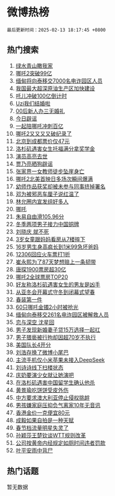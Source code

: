 # 微博热榜

`最后更新时间：2025-02-13 18:17:45 +0800`

## 热门搜索

1. [绿水青山瞰我家](https://m.weibo.cn/search?containerid=100103type%3D1%26t%3D10%26q%3D%23%E7%BB%BF%E6%B0%B4%E9%9D%92%E5%B1%B1%E7%9E%B0%E6%88%91%E5%AE%B6%23&stream_entry_id=51&isnewpage=1&extparam=seat%3D1%26c_type%3D51%26stream_entry_id%3D51%26cate%3D10103%26filter_type%3Drealtimehot%26q%3D%2523%25E7%25BB%25BF%25E6%25B0%25B4%25E9%259D%2592%25E5%25B1%25B1%25E7%259E%25B0%25E6%2588%2591%25E5%25AE%25B6%2523%26pos%3D0%26dgr%3D0%26display_time%3D1739441864%26pre_seqid%3D17394418644280217061311)
1. [哪吒2突破99亿](https://m.weibo.cn/search?containerid=100103type%3D1%26t%3D10%26q%3D%23%E5%93%AA%E5%90%922%E7%AA%81%E7%A0%B499%E4%BA%BF%23&stream_entry_id=31&isnewpage=1&extparam=seat%3D1%26band_rank%3D1%26filter_type%3Drealtimehot%26flag%3D1%26c_type%3D31%26lcate%3D5001%26realpos%3D1%26cate%3D5001%26stream_entry_id%3D31%26q%3D%2523%25E5%2593%25AA%25E5%2590%25922%25E7%25AA%2581%25E7%25A0%25B499%25E4%25BA%25BF%2523%26pos%3D0%26dgr%3D0%26display_time%3D1739441864%26pre_seqid%3D17394418644280217061311)
1. [缅甸将向泰移交7000名电诈园区人员](https://m.weibo.cn/search?containerid=100103type%3D1%26t%3D10%26q%3D%23%E7%BC%85%E7%94%B8%E5%B0%86%E5%90%91%E6%B3%B0%E7%A7%BB%E4%BA%A47000%E5%90%8D%E7%94%B5%E8%AF%88%E5%9B%AD%E5%8C%BA%E4%BA%BA%E5%91%98%23&stream_entry_id=31&isnewpage=1&extparam=seat%3D1%26band_rank%3D2%26filter_type%3Drealtimehot%26flag%3D0%26c_type%3D31%26lcate%3D5001%26realpos%3D2%26cate%3D5001%26stream_entry_id%3D31%26q%3D%2523%25E7%25BC%2585%25E7%2594%25B8%25E5%25B0%2586%25E5%2590%2591%25E6%25B3%25B0%25E7%25A7%25BB%25E4%25BA%25A47000%25E5%2590%258D%25E7%2594%25B5%25E8%25AF%2588%25E5%259B%25AD%25E5%258C%25BA%25E4%25BA%25BA%25E5%2591%2598%2523%26pos%3D1%26dgr%3D0%26display_time%3D1739441864%26pre_seqid%3D17394418644280217061311)
1. [我国最大超深原油生产区加快建设](https://m.weibo.cn/search?containerid=100103type%3D1%26t%3D10%26q%3D%23%E6%88%91%E5%9B%BD%E6%9C%80%E5%A4%A7%E8%B6%85%E6%B7%B1%E5%8E%9F%E6%B2%B9%E7%94%9F%E4%BA%A7%E5%8C%BA%E5%8A%A0%E5%BF%AB%E5%BB%BA%E8%AE%BE%23&stream_entry_id=31&isnewpage=1&extparam=seat%3D1%26band_rank%3D3%26filter_type%3Drealtimehot%26flag%3D1%26c_type%3D31%26lcate%3D5001%26realpos%3D3%26cate%3D5001%26stream_entry_id%3D31%26q%3D%2523%25E6%2588%2591%25E5%259B%25BD%25E6%259C%2580%25E5%25A4%25A7%25E8%25B6%2585%25E6%25B7%25B1%25E5%258E%259F%25E6%25B2%25B9%25E7%2594%259F%25E4%25BA%25A7%25E5%258C%25BA%25E5%258A%25A0%25E5%25BF%25AB%25E5%25BB%25BA%25E8%25AE%25BE%2523%26pos%3D2%26dgr%3D0%26display_time%3D1739441864%26pre_seqid%3D17394418644280217061311)
1. [吒儿冲破100亿倒计时](https://m.weibo.cn/search?containerid=100103type%3D1%26t%3D10%26q%3D%23%E5%90%92%E5%84%BF%E5%86%B2%E7%A0%B4100%E4%BA%BF%E5%80%92%E8%AE%A1%E6%97%B6%23&stream_entry_id=31&isnewpage=1&extparam=seat%3D1%26band_rank%3D4%26filter_type%3Drealtimehot%26flag%3D16%26c_type%3D31%26lcate%3D5001%26realpos%3D4%26cate%3D5001%26stream_entry_id%3D31%26q%3D%2523%25E5%2590%2592%25E5%2584%25BF%25E5%2586%25B2%25E7%25A0%25B4100%25E4%25BA%25BF%25E5%2580%2592%25E8%25AE%25A1%25E6%2597%25B6%2523%26pos%3D3%26dgr%3D0%26display_time%3D1739441864%26pre_seqid%3D17394418644280217061311)
1. [Uzi我们结婚啦](https://m.weibo.cn/search?containerid=100103type%3D1%26t%3D10%26q%3DUzi%E6%88%91%E4%BB%AC%E7%BB%93%E5%A9%9A%E5%95%A6&stream_entry_id=31&isnewpage=1&extparam=seat%3D1%26band_rank%3D5%26filter_type%3Drealtimehot%26flag%3D0%26c_type%3D31%26lcate%3D5001%26realpos%3D5%26cate%3D5001%26stream_entry_id%3D31%26q%3DUzi%25E6%2588%2591%25E4%25BB%25AC%25E7%25BB%2593%25E5%25A9%259A%25E5%2595%25A6%26pos%3D4%26dgr%3D0%26display_time%3D1739441864%26pre_seqid%3D17394418644280217061311)
1. [00后新人办三无婚礼](https://m.weibo.cn/search?containerid=100103type%3D1%26t%3D10%26q%3D%2300%E5%90%8E%E6%96%B0%E4%BA%BA%E5%8A%9E%E4%B8%89%E6%97%A0%E5%A9%9A%E7%A4%BC%23&stream_entry_id=31&isnewpage=1&extparam=seat%3D1%26band_rank%3D6%26filter_type%3Drealtimehot%26flag%3D1%26c_type%3D31%26lcate%3D5001%26realpos%3D6%26cate%3D5001%26stream_entry_id%3D31%26q%3D%252300%25E5%2590%258E%25E6%2596%25B0%25E4%25BA%25BA%25E5%258A%259E%25E4%25B8%2589%25E6%2597%25A0%25E5%25A9%259A%25E7%25A4%25BC%2523%26pos%3D5%26dgr%3D0%26display_time%3D1739441864%26pre_seqid%3D17394418644280217061311)
1. [今日辟谣](https://m.weibo.cn/search?containerid=100103type%3D1%26t%3D10%26q%3D%23%E4%BB%8A%E6%97%A5%E8%BE%9F%E8%B0%A3%23&stream_entry_id=31&isnewpage=1&extparam=seat%3D1%26adid%3D275941%26band_rank%3D7%26filter_type%3Drealtimehot%26c_type%3D31%26lcate%3D5001%26stream_entry_id%3D31%26cate%3D5001%26q%3D%2523%25E4%25BB%258A%25E6%2597%25A5%25E8%25BE%259F%25E8%25B0%25A3%2523%26is_ad_pos%3D1%26pos%3D6%26dgr%3D0%26display_time%3D1739441864%26pre_seqid%3D17394418644280217061311)
1. [一起陪哪吒冲刺百亿](https://m.weibo.cn/search?containerid=100103type%3D1%26t%3D10%26q%3D%23%E4%B8%80%E8%B5%B7%E9%99%AA%E5%93%AA%E5%90%92%E5%86%B2%E5%88%BA%E7%99%BE%E4%BA%BF%23&stream_entry_id=31&isnewpage=1&extparam=seat%3D1%26band_rank%3D7%26filter_type%3Drealtimehot%26flag%3D16%26c_type%3D31%26lcate%3D5001%26realpos%3D7%26cate%3D5001%26stream_entry_id%3D31%26q%3D%2523%25E4%25B8%2580%25E8%25B5%25B7%25E9%2599%25AA%25E5%2593%25AA%25E5%2590%2592%25E5%2586%25B2%25E5%2588%25BA%25E7%2599%25BE%25E4%25BA%25BF%2523%26pos%3D7%26dgr%3D0%26display_time%3D1739441864%26pre_seqid%3D17394418644280217061311)
1. [哪吒2又又又又破纪录了](https://m.weibo.cn/search?containerid=100103type%3D1%26t%3D10%26q%3D%23%E5%93%AA%E5%90%922%E5%8F%88%E5%8F%88%E5%8F%88%E5%8F%88%E7%A0%B4%E7%BA%AA%E5%BD%95%E4%BA%86%23&stream_entry_id=31&isnewpage=1&extparam=seat%3D1%26band_rank%3D8%26filter_type%3Drealtimehot%26flag%3D1%26c_type%3D31%26lcate%3D5001%26realpos%3D8%26cate%3D5001%26stream_entry_id%3D31%26q%3D%2523%25E5%2593%25AA%25E5%2590%25922%25E5%258F%2588%25E5%258F%2588%25E5%258F%2588%25E5%258F%2588%25E7%25A0%25B4%25E7%25BA%25AA%25E5%25BD%2595%25E4%25BA%2586%2523%26pos%3D8%26dgr%3D0%26display_time%3D1739441864%26pre_seqid%3D17394418644280217061311)
1. [北京到成都票价仅47元](https://m.weibo.cn/search?containerid=100103type%3D1%26t%3D10%26q%3D%23%E5%8C%97%E4%BA%AC%E5%88%B0%E6%88%90%E9%83%BD%E7%A5%A8%E4%BB%B7%E4%BB%8547%E5%85%83%23&stream_entry_id=31&isnewpage=1&extparam=seat%3D1%26band_rank%3D9%26filter_type%3Drealtimehot%26flag%3D1%26c_type%3D31%26lcate%3D5001%26realpos%3D9%26cate%3D5001%26stream_entry_id%3D31%26q%3D%2523%25E5%258C%2597%25E4%25BA%25AC%25E5%2588%25B0%25E6%2588%2590%25E9%2583%25BD%25E7%25A5%25A8%25E4%25BB%25B7%25E4%25BB%258547%25E5%2585%2583%2523%26pos%3D9%26dgr%3D0%26display_time%3D1739441864%26pre_seqid%3D17394418644280217061311)
1. [洛杉矶遇害女生托福满分拿奖学金](https://m.weibo.cn/search?containerid=100103type%3D1%26t%3D10%26q%3D%23%E6%B4%9B%E6%9D%89%E7%9F%B6%E9%81%87%E5%AE%B3%E5%A5%B3%E7%94%9F%E6%89%98%E7%A6%8F%E6%BB%A1%E5%88%86%E6%8B%BF%E5%A5%96%E5%AD%A6%E9%87%91%23&stream_entry_id=31&isnewpage=1&extparam=seat%3D1%26band_rank%3D10%26filter_type%3Drealtimehot%26flag%3D1%26c_type%3D31%26lcate%3D5001%26realpos%3D10%26cate%3D5001%26stream_entry_id%3D31%26q%3D%2523%25E6%25B4%259B%25E6%259D%2589%25E7%259F%25B6%25E9%2581%2587%25E5%25AE%25B3%25E5%25A5%25B3%25E7%2594%259F%25E6%2589%2598%25E7%25A6%258F%25E6%25BB%25A1%25E5%2588%2586%25E6%258B%25BF%25E5%25A5%2596%25E5%25AD%25A6%25E9%2587%2591%2523%26pos%3D10%26dgr%3D0%26display_time%3D1739441864%26pre_seqid%3D17394418644280217061311)
1. [演员高亮去世](https://m.weibo.cn/search?containerid=100103type%3D1%26t%3D10%26q%3D%23%E6%BC%94%E5%91%98%E9%AB%98%E4%BA%AE%E5%8E%BB%E4%B8%96%23&stream_entry_id=31&isnewpage=1&extparam=seat%3D1%26band_rank%3D11%26filter_type%3Drealtimehot%26flag%3D1%26c_type%3D31%26lcate%3D5001%26realpos%3D11%26cate%3D5001%26stream_entry_id%3D31%26q%3D%2523%25E6%25BC%2594%25E5%2591%2598%25E9%25AB%2598%25E4%25BA%25AE%25E5%258E%25BB%25E4%25B8%2596%2523%26pos%3D11%26dgr%3D0%26display_time%3D1739441864%26pre_seqid%3D17394418644280217061311)
1. [贾乃亮晒狗辟谣](https://m.weibo.cn/search?containerid=100103type%3D1%26t%3D10%26q%3D%E8%B4%BE%E4%B9%83%E4%BA%AE%E6%99%92%E7%8B%97%E8%BE%9F%E8%B0%A3&stream_entry_id=31&isnewpage=1&extparam=seat%3D1%26band_rank%3D12%26filter_type%3Drealtimehot%26flag%3D2%26c_type%3D31%26lcate%3D5001%26realpos%3D12%26cate%3D5001%26stream_entry_id%3D31%26q%3D%25E8%25B4%25BE%25E4%25B9%2583%25E4%25BA%25AE%25E6%2599%2592%25E7%258B%2597%25E8%25BE%259F%25E8%25B0%25A3%26pos%3D12%26dgr%3D0%26display_time%3D1739441864%26pre_seqid%3D17394418644280217061311)
1. [张家界一女教师徒步坠崖身亡](https://m.weibo.cn/search?containerid=100103type%3D1%26t%3D10%26q%3D%23%E5%BC%A0%E5%AE%B6%E7%95%8C%E4%B8%80%E5%A5%B3%E6%95%99%E5%B8%88%E5%BE%92%E6%AD%A5%E5%9D%A0%E5%B4%96%E8%BA%AB%E4%BA%A1%23&stream_entry_id=31&isnewpage=1&extparam=seat%3D1%26band_rank%3D13%26filter_type%3Drealtimehot%26flag%3D0%26c_type%3D31%26lcate%3D5001%26realpos%3D13%26cate%3D5001%26stream_entry_id%3D31%26q%3D%2523%25E5%25BC%25A0%25E5%25AE%25B6%25E7%2595%258C%25E4%25B8%2580%25E5%25A5%25B3%25E6%2595%2599%25E5%25B8%2588%25E5%25BE%2592%25E6%25AD%25A5%25E5%259D%25A0%25E5%25B4%2596%25E8%25BA%25AB%25E4%25BA%25A1%2523%26pos%3D13%26dgr%3D0%26display_time%3D1739441864%26pre_seqid%3D17394418644280217061311)
1. [哪吒2北美首映日多场次瞬间爆满](https://m.weibo.cn/search?containerid=100103type%3D1%26t%3D10%26q%3D%23%E5%93%AA%E5%90%922%E5%8C%97%E7%BE%8E%E9%A6%96%E6%98%A0%E6%97%A5%E5%A4%9A%E5%9C%BA%E6%AC%A1%E7%9E%AC%E9%97%B4%E7%88%86%E6%BB%A1%23&stream_entry_id=31&isnewpage=1&extparam=seat%3D1%26band_rank%3D14%26filter_type%3Drealtimehot%26flag%3D1%26c_type%3D31%26lcate%3D5001%26realpos%3D14%26cate%3D5001%26stream_entry_id%3D31%26q%3D%2523%25E5%2593%25AA%25E5%2590%25922%25E5%258C%2597%25E7%25BE%258E%25E9%25A6%2596%25E6%2598%25A0%25E6%2597%25A5%25E5%25A4%259A%25E5%259C%25BA%25E6%25AC%25A1%25E7%259E%25AC%25E9%2597%25B4%25E7%2588%2586%25E6%25BB%25A1%2523%26pos%3D14%26dgr%3D0%26display_time%3D1739441864%26pre_seqid%3D17394418644280217061311)
1. [幼师作品获奖却被未参与同事挤掉署名](https://m.weibo.cn/search?containerid=100103type%3D1%26t%3D10%26q%3D%23%E5%B9%BC%E5%B8%88%E4%BD%9C%E5%93%81%E8%8E%B7%E5%A5%96%E5%8D%B4%E8%A2%AB%E6%9C%AA%E5%8F%82%E4%B8%8E%E5%90%8C%E4%BA%8B%E6%8C%A4%E6%8E%89%E7%BD%B2%E5%90%8D%23&stream_entry_id=31&isnewpage=1&extparam=seat%3D1%26band_rank%3D15%26filter_type%3Drealtimehot%26flag%3D1%26c_type%3D31%26lcate%3D5001%26realpos%3D15%26cate%3D5001%26stream_entry_id%3D31%26q%3D%2523%25E5%25B9%25BC%25E5%25B8%2588%25E4%25BD%259C%25E5%2593%2581%25E8%258E%25B7%25E5%25A5%2596%25E5%258D%25B4%25E8%25A2%25AB%25E6%259C%25AA%25E5%258F%2582%25E4%25B8%258E%25E5%2590%258C%25E4%25BA%258B%25E6%258C%25A4%25E6%258E%2589%25E7%25BD%25B2%25E5%2590%258D%2523%26pos%3D15%26dgr%3D0%26display_time%3D1739441864%26pre_seqid%3D17394418644280217061311)
1. [邓为被邪恶车厘子说红温了](https://m.weibo.cn/search?containerid=100103type%3D1%26t%3D10%26q%3D%23%E9%82%93%E4%B8%BA%E8%A2%AB%E9%82%AA%E6%81%B6%E8%BD%A6%E5%8E%98%E5%AD%90%E8%AF%B4%E7%BA%A2%E6%B8%A9%E4%BA%86%23&stream_entry_id=31&isnewpage=1&extparam=seat%3D1%26band_rank%3D16%26filter_type%3Drealtimehot%26flag%3D1%26c_type%3D31%26lcate%3D5001%26realpos%3D16%26cate%3D5001%26stream_entry_id%3D31%26q%3D%2523%25E9%2582%2593%25E4%25B8%25BA%25E8%25A2%25AB%25E9%2582%25AA%25E6%2581%25B6%25E8%25BD%25A6%25E5%258E%2598%25E5%25AD%2590%25E8%25AF%25B4%25E7%25BA%25A2%25E6%25B8%25A9%25E4%25BA%2586%2523%26pos%3D16%26dgr%3D0%26display_time%3D1739441864%26pre_seqid%3D17394418644280217061311)
1. [林允圈内宣发组好多人](https://m.weibo.cn/search?containerid=100103type%3D1%26t%3D10%26q%3D%23%E6%9E%97%E5%85%81%E5%9C%88%E5%86%85%E5%AE%A3%E5%8F%91%E7%BB%84%E5%A5%BD%E5%A4%9A%E4%BA%BA%23&stream_entry_id=31&isnewpage=1&extparam=seat%3D1%26band_rank%3D17%26filter_type%3Drealtimehot%26flag%3D1%26c_type%3D31%26lcate%3D5001%26realpos%3D17%26cate%3D5001%26stream_entry_id%3D31%26q%3D%2523%25E6%259E%2597%25E5%2585%2581%25E5%259C%2588%25E5%2586%2585%25E5%25AE%25A3%25E5%258F%2591%25E7%25BB%2584%25E5%25A5%25BD%25E5%25A4%259A%25E4%25BA%25BA%2523%26pos%3D17%26dgr%3D0%26display_time%3D1739441864%26pre_seqid%3D17394418644280217061311)
1. [哪吒](https://m.weibo.cn/search?containerid=100103type%3D1%26t%3D10%26q%3D%E5%93%AA%E5%90%92&stream_entry_id=31&isnewpage=1&extparam=seat%3D1%26band_rank%3D18%26filter_type%3Drealtimehot%26flag%3D0%26c_type%3D31%26lcate%3D5001%26realpos%3D18%26cate%3D5001%26stream_entry_id%3D31%26q%3D%25E5%2593%25AA%25E5%2590%2592%26pos%3D18%26dgr%3D0%26display_time%3D1739441864%26pre_seqid%3D17394418644280217061311)
1. [朱易自由滑105.96分](https://m.weibo.cn/search?containerid=100103type%3D1%26t%3D10%26q%3D%23%E6%9C%B1%E6%98%93%E8%87%AA%E7%94%B1%E6%BB%91105.96%E5%88%86%23&stream_entry_id=31&isnewpage=1&extparam=seat%3D1%26band_rank%3D19%26filter_type%3Drealtimehot%26flag%3D1%26c_type%3D31%26lcate%3D5001%26realpos%3D19%26cate%3D5001%26stream_entry_id%3D31%26q%3D%2523%25E6%259C%25B1%25E6%2598%2593%25E8%2587%25AA%25E7%2594%25B1%25E6%25BB%2591105.96%25E5%2588%2586%2523%26pos%3D19%26dgr%3D0%26display_time%3D1739441864%26pre_seqid%3D17394418644280217061311)
1. [冬季两项男子接力中国铜牌](https://m.weibo.cn/search?containerid=100103type%3D1%26t%3D10%26q%3D%23%E5%86%AC%E5%AD%A3%E4%B8%A4%E9%A1%B9%E7%94%B7%E5%AD%90%E6%8E%A5%E5%8A%9B%E4%B8%AD%E5%9B%BD%E9%93%9C%E7%89%8C%23&stream_entry_id=31&isnewpage=1&extparam=seat%3D1%26band_rank%3D20%26filter_type%3Drealtimehot%26flag%3D1%26c_type%3D31%26lcate%3D5001%26realpos%3D20%26cate%3D5001%26stream_entry_id%3D31%26q%3D%2523%25E5%2586%25AC%25E5%25AD%25A3%25E4%25B8%25A4%25E9%25A1%25B9%25E7%2594%25B7%25E5%25AD%2590%25E6%258E%25A5%25E5%258A%259B%25E4%25B8%25AD%25E5%259B%25BD%25E9%2593%259C%25E7%2589%258C%2523%26pos%3D20%26dgr%3D0%26display_time%3D1739441864%26pre_seqid%3D17394418644280217061311)
1. [刘晓庆 就不死](https://m.weibo.cn/search?containerid=100103type%3D1%26t%3D10%26q%3D%E5%88%98%E6%99%93%E5%BA%86+%E5%B0%B1%E4%B8%8D%E6%AD%BB&stream_entry_id=31&isnewpage=1&extparam=seat%3D1%26band_rank%3D21%26filter_type%3Drealtimehot%26flag%3D2%26c_type%3D31%26lcate%3D5001%26realpos%3D21%26cate%3D5001%26stream_entry_id%3D31%26q%3D%25E5%2588%2598%25E6%2599%2593%25E5%25BA%2586%2520%25E5%25B0%25B1%25E4%25B8%258D%25E6%25AD%25BB%26pos%3D21%26dgr%3D0%26display_time%3D1739441864%26pre_seqid%3D17394418644280217061311)
1. [3岁女童跟妈妈看房从7楼摔下](https://m.weibo.cn/search?containerid=100103type%3D1%26t%3D10%26q%3D%233%E5%B2%81%E5%A5%B3%E7%AB%A5%E8%B7%9F%E5%A6%88%E5%A6%88%E7%9C%8B%E6%88%BF%E4%BB%8E7%E6%A5%BC%E6%91%94%E4%B8%8B%23&stream_entry_id=31&isnewpage=1&extparam=seat%3D1%26band_rank%3D22%26filter_type%3Drealtimehot%26flag%3D1%26c_type%3D31%26lcate%3D5001%26realpos%3D22%26cate%3D5001%26stream_entry_id%3D31%26q%3D%25233%25E5%25B2%2581%25E5%25A5%25B3%25E7%25AB%25A5%25E8%25B7%259F%25E5%25A6%2588%25E5%25A6%2588%25E7%259C%258B%25E6%2588%25BF%25E4%25BB%258E7%25E6%25A5%25BC%25E6%2591%2594%25E4%25B8%258B%2523%26pos%3D22%26dgr%3D0%26display_time%3D1739441864%26pre_seqid%3D17394418644280217061311)
1. [16岁男生身高疯长到1米99急坏爸妈](https://m.weibo.cn/search?containerid=100103type%3D1%26t%3D10%26q%3D%2316%E5%B2%81%E7%94%B7%E7%94%9F%E8%BA%AB%E9%AB%98%E7%96%AF%E9%95%BF%E5%88%B01%E7%B1%B399%E6%80%A5%E5%9D%8F%E7%88%B8%E5%A6%88%23&stream_entry_id=31&isnewpage=1&extparam=seat%3D1%26band_rank%3D23%26filter_type%3Drealtimehot%26flag%3D0%26c_type%3D31%26lcate%3D5001%26realpos%3D23%26cate%3D5001%26stream_entry_id%3D31%26q%3D%252316%25E5%25B2%2581%25E7%2594%25B7%25E7%2594%259F%25E8%25BA%25AB%25E9%25AB%2598%25E7%2596%25AF%25E9%2595%25BF%25E5%2588%25B01%25E7%25B1%25B399%25E6%2580%25A5%25E5%259D%258F%25E7%2588%25B8%25E5%25A6%2588%2523%26pos%3D23%26dgr%3D0%26display_time%3D1739441864%26pre_seqid%3D17394418644280217061311)
1. [12306回应火车票打1折](https://m.weibo.cn/search?containerid=100103type%3D1%26t%3D10%26q%3D%2312306%E5%9B%9E%E5%BA%94%E7%81%AB%E8%BD%A6%E7%A5%A8%E6%89%931%E6%8A%98%23&stream_entry_id=31&isnewpage=1&extparam=seat%3D1%26band_rank%3D24%26filter_type%3Drealtimehot%26flag%3D1%26c_type%3D31%26lcate%3D5001%26realpos%3D24%26cate%3D5001%26stream_entry_id%3D31%26q%3D%252312306%25E5%259B%259E%25E5%25BA%2594%25E7%2581%25AB%25E8%25BD%25A6%25E7%25A5%25A8%25E6%2589%25931%25E6%258A%2598%2523%26pos%3D24%26dgr%3D0%26display_time%3D1739441864%26pre_seqid%3D17394418644280217061311)
1. [崔永熙为了87天梦想赔上一条韧带](https://m.weibo.cn/search?containerid=100103type%3D1%26t%3D10%26q%3D%E5%B4%94%E6%B0%B8%E7%86%99%E4%B8%BA%E4%BA%8687%E5%A4%A9%E6%A2%A6%E6%83%B3%E8%B5%94%E4%B8%8A%E4%B8%80%E6%9D%A1%E9%9F%A7%E5%B8%A6&stream_entry_id=31&isnewpage=1&extparam=seat%3D1%26band_rank%3D25%26filter_type%3Drealtimehot%26flag%3D0%26c_type%3D31%26lcate%3D5001%26realpos%3D25%26cate%3D5001%26stream_entry_id%3D31%26q%3D%25E5%25B4%2594%25E6%25B0%25B8%25E7%2586%2599%25E4%25B8%25BA%25E4%25BA%258687%25E5%25A4%25A9%25E6%25A2%25A6%25E6%2583%25B3%25E8%25B5%2594%25E4%25B8%258A%25E4%25B8%2580%25E6%259D%25A1%25E9%259F%25A7%25E5%25B8%25A6%26pos%3D25%26dgr%3D0%26display_time%3D1739441864%26pre_seqid%3D17394418644280217061311)
1. [唐探1900票房超30亿](https://m.weibo.cn/search?containerid=100103type%3D1%26t%3D10%26q%3D%23%E5%94%90%E6%8E%A21900%E7%A5%A8%E6%88%BF%E8%B6%8530%E4%BA%BF%23&stream_entry_id=31&isnewpage=1&extparam=seat%3D1%26band_rank%3D26%26filter_type%3Drealtimehot%26flag%3D1%26c_type%3D31%26lcate%3D5001%26realpos%3D26%26cate%3D5001%26stream_entry_id%3D31%26q%3D%2523%25E5%2594%2590%25E6%258E%25A21900%25E7%25A5%25A8%25E6%2588%25BF%25E8%25B6%258530%25E4%25BA%25BF%2523%26pos%3D26%26dgr%3D0%26display_time%3D1739441864%26pre_seqid%3D17394418644280217061311)
1. [哪吒2全球票房TOP20](https://m.weibo.cn/search?containerid=100103type%3D1%26t%3D10%26q%3D%23%E5%93%AA%E5%90%922%E5%85%A8%E7%90%83%E7%A5%A8%E6%88%BFTOP20%23&stream_entry_id=31&isnewpage=1&extparam=seat%3D1%26band_rank%3D27%26filter_type%3Drealtimehot%26flag%3D0%26c_type%3D31%26lcate%3D5001%26realpos%3D27%26cate%3D5001%26stream_entry_id%3D31%26q%3D%2523%25E5%2593%25AA%25E5%2590%25922%25E5%2585%25A8%25E7%2590%2583%25E7%25A5%25A8%25E6%2588%25BFTOP20%2523%26pos%3D27%26dgr%3D0%26display_time%3D1739441864%26pre_seqid%3D17394418644280217061311)
1. [好友称洛杉矶遇害女生的男友是凶手](https://m.weibo.cn/search?containerid=100103type%3D1%26t%3D10%26q%3D%23%E5%A5%BD%E5%8F%8B%E7%A7%B0%E6%B4%9B%E6%9D%89%E7%9F%B6%E9%81%87%E5%AE%B3%E5%A5%B3%E7%94%9F%E7%9A%84%E7%94%B7%E5%8F%8B%E6%98%AF%E5%87%B6%E6%89%8B%23&stream_entry_id=31&isnewpage=1&extparam=seat%3D1%26band_rank%3D28%26filter_type%3Drealtimehot%26flag%3D1%26c_type%3D31%26lcate%3D5001%26realpos%3D28%26cate%3D5001%26stream_entry_id%3D31%26q%3D%2523%25E5%25A5%25BD%25E5%258F%258B%25E7%25A7%25B0%25E6%25B4%259B%25E6%259D%2589%25E7%259F%25B6%25E9%2581%2587%25E5%25AE%25B3%25E5%25A5%25B3%25E7%2594%259F%25E7%259A%2584%25E7%2594%25B7%25E5%258F%258B%25E6%2598%25AF%25E5%2587%25B6%25E6%2589%258B%2523%26pos%3D28%26dgr%3D0%26display_time%3D1739441864%26pre_seqid%3D17394418644280217061311)
1. [从亚冬会开幕式守冬到闭幕式望春](https://m.weibo.cn/search?containerid=100103type%3D1%26t%3D10%26q%3D%23%E4%BB%8E%E4%BA%9A%E5%86%AC%E4%BC%9A%E5%BC%80%E5%B9%95%E5%BC%8F%E5%AE%88%E5%86%AC%E5%88%B0%E9%97%AD%E5%B9%95%E5%BC%8F%E6%9C%9B%E6%98%A5%23&stream_entry_id=31&isnewpage=1&extparam=seat%3D1%26band_rank%3D29%26filter_type%3Drealtimehot%26flag%3D1%26c_type%3D31%26lcate%3D5001%26realpos%3D29%26cate%3D5001%26stream_entry_id%3D31%26q%3D%2523%25E4%25BB%258E%25E4%25BA%259A%25E5%2586%25AC%25E4%25BC%259A%25E5%25BC%2580%25E5%25B9%2595%25E5%25BC%258F%25E5%25AE%2588%25E5%2586%25AC%25E5%2588%25B0%25E9%2597%25AD%25E5%25B9%2595%25E5%25BC%258F%25E6%259C%259B%25E6%2598%25A5%2523%26pos%3D29%26dgr%3D0%26display_time%3D1739441864%26pre_seqid%3D17394418644280217061311)
1. [春装第一件](https://m.weibo.cn/search?containerid=100103type%3D1%26t%3D10%26q%3D%E6%98%A5%E8%A3%85%E7%AC%AC%E4%B8%80%E4%BB%B6&stream_entry_id=31&isnewpage=1&extparam=seat%3D1%26band_rank%3D30%26filter_type%3Drealtimehot%26flag%3D1%26c_type%3D31%26lcate%3D5001%26realpos%3D30%26cate%3D5001%26stream_entry_id%3D31%26q%3D%25E6%2598%25A5%25E8%25A3%2585%25E7%25AC%25AC%25E4%25B8%2580%25E4%25BB%25B6%26pos%3D30%26dgr%3D0%26display_time%3D1739441864%26pre_seqid%3D17394418644280217061311)
1. [60只哪吒金镯2小时被抢光](https://m.weibo.cn/search?containerid=100103type%3D1%26t%3D10%26q%3D%2360%E5%8F%AA%E5%93%AA%E5%90%92%E9%87%91%E9%95%AF2%E5%B0%8F%E6%97%B6%E8%A2%AB%E6%8A%A2%E5%85%89%23&stream_entry_id=31&isnewpage=1&extparam=seat%3D1%26band_rank%3D31%26filter_type%3Drealtimehot%26flag%3D1%26c_type%3D31%26lcate%3D5001%26realpos%3D31%26cate%3D5001%26stream_entry_id%3D31%26q%3D%252360%25E5%258F%25AA%25E5%2593%25AA%25E5%2590%2592%25E9%2587%2591%25E9%2595%25AF2%25E5%25B0%258F%25E6%2597%25B6%25E8%25A2%25AB%25E6%258A%25A2%25E5%2585%2589%2523%26pos%3D31%26dgr%3D0%26display_time%3D1739441864%26pre_seqid%3D17394418644280217061311)
1. [缅甸向泰移交261名电诈园区被解救人员](https://m.weibo.cn/search?containerid=100103type%3D1%26t%3D10%26q%3D%23%E7%BC%85%E7%94%B8%E5%90%91%E6%B3%B0%E7%A7%BB%E4%BA%A4261%E5%90%8D%E7%94%B5%E8%AF%88%E5%9B%AD%E5%8C%BA%E8%A2%AB%E8%A7%A3%E6%95%91%E4%BA%BA%E5%91%98%23&stream_entry_id=31&isnewpage=1&extparam=seat%3D1%26band_rank%3D32%26filter_type%3Drealtimehot%26flag%3D0%26c_type%3D31%26lcate%3D5001%26realpos%3D32%26cate%3D5001%26stream_entry_id%3D31%26q%3D%2523%25E7%25BC%2585%25E7%2594%25B8%25E5%2590%2591%25E6%25B3%25B0%25E7%25A7%25BB%25E4%25BA%25A4261%25E5%2590%258D%25E7%2594%25B5%25E8%25AF%2588%25E5%259B%25AD%25E5%258C%25BA%25E8%25A2%25AB%25E8%25A7%25A3%25E6%2595%2591%25E4%25BA%25BA%25E5%2591%2598%2523%26pos%3D32%26dgr%3D0%26display_time%3D1739441864%26pre_seqid%3D17394418644280217061311)
1. [恋与深空 沈星回](https://m.weibo.cn/search?containerid=100103type%3D1%26t%3D10%26q%3D%E6%81%8B%E4%B8%8E%E6%B7%B1%E7%A9%BA+%E6%B2%88%E6%98%9F%E5%9B%9E&stream_entry_id=31&isnewpage=1&extparam=seat%3D1%26band_rank%3D33%26filter_type%3Drealtimehot%26flag%3D1%26c_type%3D31%26lcate%3D5001%26realpos%3D33%26cate%3D5001%26stream_entry_id%3D31%26q%3D%25E6%2581%258B%25E4%25B8%258E%25E6%25B7%25B1%25E7%25A9%25BA%2520%25E6%25B2%2588%25E6%2598%259F%25E5%259B%259E%26pos%3D33%26dgr%3D0%26display_time%3D1739441864%26pre_seqid%3D17394418644280217061311)
1. [男子发现新婚妻子贷15万选择一起扛](https://m.weibo.cn/search?containerid=100103type%3D1%26t%3D10%26q%3D%23%E7%94%B7%E5%AD%90%E5%8F%91%E7%8E%B0%E6%96%B0%E5%A9%9A%E5%A6%BB%E5%AD%90%E8%B4%B715%E4%B8%87%E9%80%89%E6%8B%A9%E4%B8%80%E8%B5%B7%E6%89%9B%23&stream_entry_id=31&isnewpage=1&extparam=seat%3D1%26band_rank%3D34%26filter_type%3Drealtimehot%26flag%3D0%26c_type%3D31%26lcate%3D5001%26realpos%3D34%26cate%3D5001%26stream_entry_id%3D31%26q%3D%2523%25E7%2594%25B7%25E5%25AD%2590%25E5%258F%2591%25E7%258E%25B0%25E6%2596%25B0%25E5%25A9%259A%25E5%25A6%25BB%25E5%25AD%2590%25E8%25B4%25B715%25E4%25B8%2587%25E9%2580%2589%25E6%258B%25A9%25E4%25B8%2580%25E8%25B5%25B7%25E6%2589%259B%2523%26pos%3D34%26dgr%3D0%26display_time%3D1739441864%26pre_seqid%3D17394418644280217061311)
1. [男子猥亵被行拘却因超70岁不执行](https://m.weibo.cn/search?containerid=100103type%3D1%26t%3D10%26q%3D%23%E7%94%B7%E5%AD%90%E7%8C%A5%E4%BA%B5%E8%A2%AB%E8%A1%8C%E6%8B%98%E5%8D%B4%E5%9B%A0%E8%B6%8570%E5%B2%81%E4%B8%8D%E6%89%A7%E8%A1%8C%23&stream_entry_id=31&isnewpage=1&extparam=seat%3D1%26band_rank%3D35%26filter_type%3Drealtimehot%26flag%3D1%26c_type%3D31%26lcate%3D5001%26realpos%3D35%26cate%3D5001%26stream_entry_id%3D31%26q%3D%2523%25E7%2594%25B7%25E5%25AD%2590%25E7%258C%25A5%25E4%25BA%25B5%25E8%25A2%25AB%25E8%25A1%258C%25E6%258B%2598%25E5%258D%25B4%25E5%259B%25A0%25E8%25B6%258570%25E5%25B2%2581%25E4%25B8%258D%25E6%2589%25A7%25E8%25A1%258C%2523%26pos%3D35%26dgr%3D0%26display_time%3D1739441864%26pre_seqid%3D17394418644280217061311)
1. [美国队长4开分](https://m.weibo.cn/search?containerid=100103type%3D1%26t%3D10%26q%3D%23%E7%BE%8E%E5%9B%BD%E9%98%9F%E9%95%BF4%E5%BC%80%E5%88%86%23&stream_entry_id=31&isnewpage=1&extparam=seat%3D1%26band_rank%3D36%26filter_type%3Drealtimehot%26flag%3D0%26c_type%3D31%26lcate%3D5001%26realpos%3D36%26cate%3D5001%26stream_entry_id%3D31%26q%3D%2523%25E7%25BE%258E%25E5%259B%25BD%25E9%2598%259F%25E9%2595%25BF4%25E5%25BC%2580%25E5%2588%2586%2523%26pos%3D36%26dgr%3D0%26display_time%3D1739441864%26pre_seqid%3D17394418644280217061311)
1. [刘浩存换了微博小尾巴](https://m.weibo.cn/search?containerid=100103type%3D1%26t%3D10%26q%3D%23%E5%88%98%E6%B5%A9%E5%AD%98%E6%8D%A2%E4%BA%86%E5%BE%AE%E5%8D%9A%E5%B0%8F%E5%B0%BE%E5%B7%B4%23&stream_entry_id=31&isnewpage=1&extparam=seat%3D1%26band_rank%3D37%26filter_type%3Drealtimehot%26flag%3D1%26c_type%3D31%26lcate%3D5001%26realpos%3D37%26cate%3D5001%26stream_entry_id%3D31%26q%3D%2523%25E5%2588%2598%25E6%25B5%25A9%25E5%25AD%2598%25E6%258D%25A2%25E4%25BA%2586%25E5%25BE%25AE%25E5%258D%259A%25E5%25B0%258F%25E5%25B0%25BE%25E5%25B7%25B4%2523%26pos%3D37%26dgr%3D0%26display_time%3D1739441864%26pre_seqid%3D17394418644280217061311)
1. [主流手机仅小米苹果未接入DeepSeek](https://m.weibo.cn/search?containerid=100103type%3D1%26t%3D10%26q%3D%23%E4%B8%BB%E6%B5%81%E6%89%8B%E6%9C%BA%E4%BB%85%E5%B0%8F%E7%B1%B3%E8%8B%B9%E6%9E%9C%E6%9C%AA%E6%8E%A5%E5%85%A5DeepSeek%23&stream_entry_id=31&isnewpage=1&extparam=seat%3D1%26band_rank%3D38%26filter_type%3Drealtimehot%26flag%3D0%26c_type%3D31%26lcate%3D5001%26realpos%3D38%26cate%3D5001%26stream_entry_id%3D31%26q%3D%2523%25E4%25B8%25BB%25E6%25B5%2581%25E6%2589%258B%25E6%259C%25BA%25E4%25BB%2585%25E5%25B0%258F%25E7%25B1%25B3%25E8%258B%25B9%25E6%259E%259C%25E6%259C%25AA%25E6%258E%25A5%25E5%2585%25A5DeepSeek%2523%26pos%3D38%26dgr%3D0%26display_time%3D1739441864%26pre_seqid%3D17394418644280217061311)
1. [刘诗诗线下扫楼状态](https://m.weibo.cn/search?containerid=100103type%3D1%26t%3D10%26q%3D%23%E5%88%98%E8%AF%97%E8%AF%97%E7%BA%BF%E4%B8%8B%E6%89%AB%E6%A5%BC%E7%8A%B6%E6%80%81%23&stream_entry_id=31&isnewpage=1&extparam=seat%3D1%26band_rank%3D39%26filter_type%3Drealtimehot%26flag%3D0%26c_type%3D31%26lcate%3D5001%26realpos%3D39%26cate%3D5001%26stream_entry_id%3D31%26q%3D%2523%25E5%2588%2598%25E8%25AF%2597%25E8%25AF%2597%25E7%25BA%25BF%25E4%25B8%258B%25E6%2589%25AB%25E6%25A5%25BC%25E7%258A%25B6%25E6%2580%2581%2523%26pos%3D39%26dgr%3D0%26display_time%3D1739441864%26pre_seqid%3D17394418644280217061311)
1. [庆奶要演少女就让她演吧](https://m.weibo.cn/search?containerid=100103type%3D1%26t%3D10%26q%3D%E5%BA%86%E5%A5%B6%E8%A6%81%E6%BC%94%E5%B0%91%E5%A5%B3%E5%B0%B1%E8%AE%A9%E5%A5%B9%E6%BC%94%E5%90%A7&stream_entry_id=31&isnewpage=1&extparam=seat%3D1%26band_rank%3D40%26filter_type%3Drealtimehot%26flag%3D0%26c_type%3D31%26lcate%3D5001%26realpos%3D40%26cate%3D5001%26stream_entry_id%3D31%26q%3D%25E5%25BA%2586%25E5%25A5%25B6%25E8%25A6%2581%25E6%25BC%2594%25E5%25B0%2591%25E5%25A5%25B3%25E5%25B0%25B1%25E8%25AE%25A9%25E5%25A5%25B9%25E6%25BC%2594%25E5%2590%25A7%26pos%3D40%26dgr%3D0%26display_time%3D1739441864%26pre_seqid%3D17394418644280217061311)
1. [在洛杉矶遇害中国留学生确认他杀](https://m.weibo.cn/search?containerid=100103type%3D1%26t%3D10%26q%3D%23%E5%9C%A8%E6%B4%9B%E6%9D%89%E7%9F%B6%E9%81%87%E5%AE%B3%E4%B8%AD%E5%9B%BD%E7%95%99%E5%AD%A6%E7%94%9F%E7%A1%AE%E8%AE%A4%E4%BB%96%E6%9D%80%23&stream_entry_id=31&isnewpage=1&extparam=seat%3D1%26band_rank%3D41%26filter_type%3Drealtimehot%26flag%3D0%26c_type%3D31%26lcate%3D5001%26realpos%3D41%26cate%3D5001%26stream_entry_id%3D31%26q%3D%2523%25E5%259C%25A8%25E6%25B4%259B%25E6%259D%2589%25E7%259F%25B6%25E9%2581%2587%25E5%25AE%25B3%25E4%25B8%25AD%25E5%259B%25BD%25E7%2595%2599%25E5%25AD%25A6%25E7%2594%259F%25E7%25A1%25AE%25E8%25AE%25A4%25E4%25BB%2596%25E6%259D%2580%2523%26pos%3D41%26dgr%3D0%26display_time%3D1739441864%26pre_seqid%3D17394418644280217061311)
1. [黄景瑜吃饼饼受皮外伤](https://m.weibo.cn/search?containerid=100103type%3D1%26t%3D10%26q%3D%E9%BB%84%E6%99%AF%E7%91%9C%E5%90%83%E9%A5%BC%E9%A5%BC%E5%8F%97%E7%9A%AE%E5%A4%96%E4%BC%A4&stream_entry_id=31&isnewpage=1&extparam=seat%3D1%26band_rank%3D42%26filter_type%3Drealtimehot%26flag%3D1%26c_type%3D31%26lcate%3D5001%26realpos%3D42%26cate%3D5001%26stream_entry_id%3D31%26q%3D%25E9%25BB%2584%25E6%2599%25AF%25E7%2591%259C%25E5%2590%2583%25E9%25A5%25BC%25E9%25A5%25BC%25E5%258F%2597%25E7%259A%25AE%25E5%25A4%2596%25E4%25BC%25A4%26pos%3D42%26dgr%3D0%26display_time%3D1739441864%26pre_seqid%3D17394418644280217061311)
1. [中方要求澳大利亚停止侵权挑衅](https://m.weibo.cn/search?containerid=100103type%3D1%26t%3D10%26q%3D%23%E4%B8%AD%E6%96%B9%E8%A6%81%E6%B1%82%E6%BE%B3%E5%A4%A7%E5%88%A9%E4%BA%9A%E5%81%9C%E6%AD%A2%E4%BE%B5%E6%9D%83%E6%8C%91%E8%A1%85%23&stream_entry_id=31&isnewpage=1&extparam=seat%3D1%26band_rank%3D43%26filter_type%3Drealtimehot%26flag%3D1%26c_type%3D31%26lcate%3D5001%26realpos%3D43%26cate%3D5001%26stream_entry_id%3D31%26q%3D%2523%25E4%25B8%25AD%25E6%2596%25B9%25E8%25A6%2581%25E6%25B1%2582%25E6%25BE%25B3%25E5%25A4%25A7%25E5%2588%25A9%25E4%25BA%259A%25E5%2581%259C%25E6%25AD%25A2%25E4%25BE%25B5%25E6%259D%2583%25E6%258C%2591%25E8%25A1%2585%2523%26pos%3D43%26dgr%3D0%26display_time%3D1739441864%26pre_seqid%3D17394418644280217061311)
1. [男孩嫌家庭压抑负气离家10年无音讯](https://m.weibo.cn/search?containerid=100103type%3D1%26t%3D10%26q%3D%23%E7%94%B7%E5%AD%A9%E5%AB%8C%E5%AE%B6%E5%BA%AD%E5%8E%8B%E6%8A%91%E8%B4%9F%E6%B0%94%E7%A6%BB%E5%AE%B610%E5%B9%B4%E6%97%A0%E9%9F%B3%E8%AE%AF%23&stream_entry_id=31&isnewpage=1&extparam=seat%3D1%26band_rank%3D44%26filter_type%3Drealtimehot%26flag%3D0%26c_type%3D31%26lcate%3D5001%26realpos%3D44%26cate%3D5001%26stream_entry_id%3D31%26q%3D%2523%25E7%2594%25B7%25E5%25AD%25A9%25E5%25AB%258C%25E5%25AE%25B6%25E5%25BA%25AD%25E5%258E%258B%25E6%258A%2591%25E8%25B4%259F%25E6%25B0%2594%25E7%25A6%25BB%25E5%25AE%25B610%25E5%25B9%25B4%25E6%2597%25A0%25E9%259F%25B3%25E8%25AE%25AF%2523%26pos%3D44%26dgr%3D0%26display_time%3D1739441864%26pre_seqid%3D17394418644280217061311)
1. [香港金价一克便宜80元](https://m.weibo.cn/search?containerid=100103type%3D1%26t%3D10%26q%3D%23%E9%A6%99%E6%B8%AF%E9%87%91%E4%BB%B7%E4%B8%80%E5%85%8B%E4%BE%BF%E5%AE%9C80%E5%85%83%23&stream_entry_id=31&isnewpage=1&extparam=seat%3D1%26band_rank%3D45%26filter_type%3Drealtimehot%26flag%3D1%26c_type%3D31%26lcate%3D5001%26realpos%3D45%26cate%3D5001%26stream_entry_id%3D31%26q%3D%2523%25E9%25A6%2599%25E6%25B8%25AF%25E9%2587%2591%25E4%25BB%25B7%25E4%25B8%2580%25E5%2585%258B%25E4%25BE%25BF%25E5%25AE%259C80%25E5%2585%2583%2523%26pos%3D45%26dgr%3D0%26display_time%3D1739441864%26pre_seqid%3D17394418644280217061311)
1. [成毅如果自拍是一种天赋](https://m.weibo.cn/search?containerid=100103type%3D1%26t%3D10%26q%3D%E6%88%90%E6%AF%85%E5%A6%82%E6%9E%9C%E8%87%AA%E6%8B%8D%E6%98%AF%E4%B8%80%E7%A7%8D%E5%A4%A9%E8%B5%8B&stream_entry_id=31&isnewpage=1&extparam=seat%3D1%26band_rank%3D46%26filter_type%3Drealtimehot%26flag%3D1%26c_type%3D31%26lcate%3D5001%26realpos%3D46%26cate%3D5001%26stream_entry_id%3D31%26q%3D%25E6%2588%2590%25E6%25AF%2585%25E5%25A6%2582%25E6%259E%259C%25E8%2587%25AA%25E6%258B%258D%25E6%2598%25AF%25E4%25B8%2580%25E7%25A7%258D%25E5%25A4%25A9%25E8%25B5%258B%26pos%3D46%26dgr%3D0%26display_time%3D1739441864%26pre_seqid%3D17394418644280217061311)
1. [春节档流量明星失灵了](https://m.weibo.cn/search?containerid=100103type%3D1%26t%3D10%26q%3D%23%E6%98%A5%E8%8A%82%E6%A1%A3%E6%B5%81%E9%87%8F%E6%98%8E%E6%98%9F%E5%A4%B1%E7%81%B5%E4%BA%86%23&stream_entry_id=31&isnewpage=1&extparam=seat%3D1%26band_rank%3D47%26filter_type%3Drealtimehot%26flag%3D1%26c_type%3D31%26lcate%3D5001%26realpos%3D47%26cate%3D5001%26stream_entry_id%3D31%26q%3D%2523%25E6%2598%25A5%25E8%258A%2582%25E6%25A1%25A3%25E6%25B5%2581%25E9%2587%258F%25E6%2598%258E%25E6%2598%259F%25E5%25A4%25B1%25E7%2581%25B5%25E4%25BA%2586%2523%26pos%3D47%26dgr%3D0%26display_time%3D1739441864%26pre_seqid%3D17394418644280217061311)
1. [孙颖莎王楚钦谈WTT规则改革](https://m.weibo.cn/search?containerid=100103type%3D1%26t%3D10%26q%3D%23%E5%AD%99%E9%A2%96%E8%8E%8E%E7%8E%8B%E6%A5%9A%E9%92%A6%E8%B0%88WTT%E8%A7%84%E5%88%99%E6%94%B9%E9%9D%A9%23&stream_entry_id=31&isnewpage=1&extparam=seat%3D1%26band_rank%3D48%26filter_type%3Drealtimehot%26flag%3D1%26c_type%3D31%26lcate%3D5001%26realpos%3D48%26cate%3D5001%26stream_entry_id%3D31%26q%3D%2523%25E5%25AD%2599%25E9%25A2%2596%25E8%258E%258E%25E7%258E%258B%25E6%25A5%259A%25E9%2592%25A6%25E8%25B0%2588WTT%25E8%25A7%2584%25E5%2588%2599%25E6%2594%25B9%25E9%259D%25A9%2523%26pos%3D48%26dgr%3D0%26display_time%3D1739441864%26pre_seqid%3D17394418644280217061311)
1. [公司按黄帝内经规定如厕时间违者罚款](https://m.weibo.cn/search?containerid=100103type%3D1%26t%3D10%26q%3D%23%E5%85%AC%E5%8F%B8%E6%8C%89%E9%BB%84%E5%B8%9D%E5%86%85%E7%BB%8F%E8%A7%84%E5%AE%9A%E5%A6%82%E5%8E%95%E6%97%B6%E9%97%B4%E8%BF%9D%E8%80%85%E7%BD%9A%E6%AC%BE%23&stream_entry_id=31&isnewpage=1&extparam=seat%3D1%26band_rank%3D49%26filter_type%3Drealtimehot%26flag%3D1%26c_type%3D31%26lcate%3D5001%26realpos%3D49%26cate%3D5001%26stream_entry_id%3D31%26q%3D%2523%25E5%2585%25AC%25E5%258F%25B8%25E6%258C%2589%25E9%25BB%2584%25E5%25B8%259D%25E5%2586%2585%25E7%25BB%258F%25E8%25A7%2584%25E5%25AE%259A%25E5%25A6%2582%25E5%258E%2595%25E6%2597%25B6%25E9%2597%25B4%25E8%25BF%259D%25E8%2580%2585%25E7%25BD%259A%25E6%25AC%25BE%2523%26pos%3D49%26dgr%3D0%26display_time%3D1739441864%26pre_seqid%3D17394418644280217061311)
1. [叶平安雨中背尸](https://m.weibo.cn/search?containerid=100103type%3D1%26t%3D10%26q%3D%E5%8F%B6%E5%B9%B3%E5%AE%89%E9%9B%A8%E4%B8%AD%E8%83%8C%E5%B0%B8&stream_entry_id=31&isnewpage=1&extparam=seat%3D1%26band_rank%3D50%26filter_type%3Drealtimehot%26flag%3D1%26c_type%3D31%26lcate%3D5001%26realpos%3D50%26cate%3D5001%26stream_entry_id%3D31%26q%3D%25E5%258F%25B6%25E5%25B9%25B3%25E5%25AE%2589%25E9%259B%25A8%25E4%25B8%25AD%25E8%2583%258C%25E5%25B0%25B8%26pos%3D50%26dgr%3D0%26display_time%3D1739441864%26pre_seqid%3D17394418644280217061311)

## 热门话题

暂无数据

